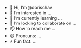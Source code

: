 - 👋 Hi, I’m @dorischav
- 👀 I’m interested in ...
- 🌱 I’m currently learning ...
- 💞️ I’m looking to collaborate on ...
- 📫 How to reach me ...
- 😄 Pronouns: ...
- ⚡ Fun fact: ...

<!---
dorischav/dorischav is a ✨ special ✨ repository because its `README.md` (this file) appears on your GitHub profile.
You can click the Preview link to take a look at your changes.
--->

